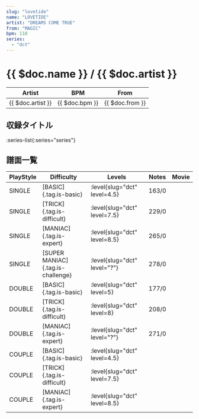 ```yaml
---
slug: "lovetide"
name: "LOVETIDE"
artist: "DREAMS COME TRUE"
from: "MAGIC"
bpm: 118
series:
  - "dct"
---
```


# {{ $doc.name }} / {{ $doc.artist }}

|Artist|BPM|From|
|------|---|----|
|{{ $doc.artist }}|{{ $doc.bpm }}|{{ $doc.from }}|

## 収録タイトル

:series-list{:series="series"}

## 譜面一覧

|PlayStyle|Difficulty|Levels|Notes|Movie|
|---------|----------|------|-----|-----|
|SINGLE|[BASIC]{.tag.is-basic}|<div class="field is-grouped is-grouped-multiline"> :level{slug="dct" level=4.5}</div>|163/0||
|SINGLE|[TRICK]{.tag.is-difficult}|<div class="field is-grouped is-grouped-multiline"> :level{slug="dct" level=7.5}</div>|229/0||
|SINGLE|[MANIAC]{.tag.is-expert}|<div class="field is-grouped is-grouped-multiline"> :level{slug="dct" level=8.5}</div>|265/0||
|SINGLE|[SUPER MANIAC]{.tag.is-challenge}|<div class="field is-grouped is-grouped-multiline"> :level{slug="dct" level="?"}</div>|278/0||
|DOUBLE|[BASIC]{.tag.is-basic}|<div class="field is-grouped is-grouped-multiline"> :level{slug="dct" level=5}</div>|177/0||
|DOUBLE|[TRICK]{.tag.is-difficult}|<div class="field is-grouped is-grouped-multiline"> :level{slug="dct" level=8}</div>|208/0||
|DOUBLE|[MANIAC]{.tag.is-expert}|<div class="field is-grouped is-grouped-multiline"> :level{slug="dct" level="?"}</div>|271/0||
|COUPLE|[BASIC]{.tag.is-basic}|<div class="field is-grouped is-grouped-multiline"> :level{slug="dct" level=4.5}</div>|||
|COUPLE|[TRICK]{.tag.is-difficult}|<div class="field is-grouped is-grouped-multiline"> :level{slug="dct" level=7.5}</div>|||
|COUPLE|[MANIAC]{.tag.is-expert}|<div class="field is-grouped is-grouped-multiline"> :level{slug="dct" level=8.5}</div>|||
